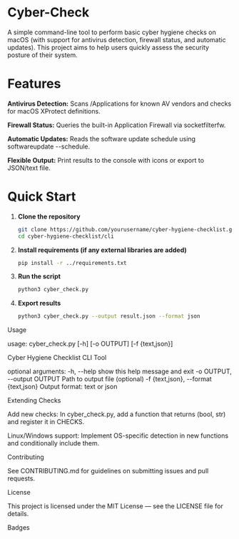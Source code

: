 # Cyber-Check
A simple command-line tool to perform basic cyber hygiene checks on macOS (with support for antivirus detection, firewall status, and automatic updates). This project aims to help users quickly assess the security posture of their system.
# Features

**Antivirus Detection:** Scans /Applications for known AV vendors and checks for macOS XProtect definitions.

**Firewall Status:** Queries the built-in Application Firewall via socketfilterfw.

**Automatic Updates:** Reads the software update schedule using softwareupdate --schedule.

**Flexible Output:** Print results to the console with icons or export to JSON/text file.

# Quick Start

1. **Clone the repository**

   ```bash
   git clone https://github.com/yourusername/cyber-hygiene-checklist.git
   cd cyber-hygiene-checklist/cli

2. **Install requirements (if any external libraries are added)**

     ```bash
    pip install -r ../requirements.txt

3. **Run the script**

     ```bash
    python3 cyber_check.py

 4. **Export results**

     ```bash
    python3 cyber_check.py --output result.json --format json

Usage

usage: cyber_check.py [-h] [-o OUTPUT] [-f {text,json}]

Cyber Hygiene Checklist CLI Tool

optional arguments:
  -h, --help            show this help message and exit
  -o OUTPUT, --output OUTPUT
                        Path to output file (optional)
  -f {text,json}, --format {text,json}
                        Output format: text or json

Extending Checks

Add new checks: In cyber_check.py, add a function that returns (bool, str) and register it in CHECKS.

Linux/Windows support: Implement OS-specific detection in new functions and conditionally include them.

Contributing

See CONTRIBUTING.md for guidelines on submitting issues and pull requests.

License

This project is licensed under the MIT License — see the LICENSE file for details.

Badges


